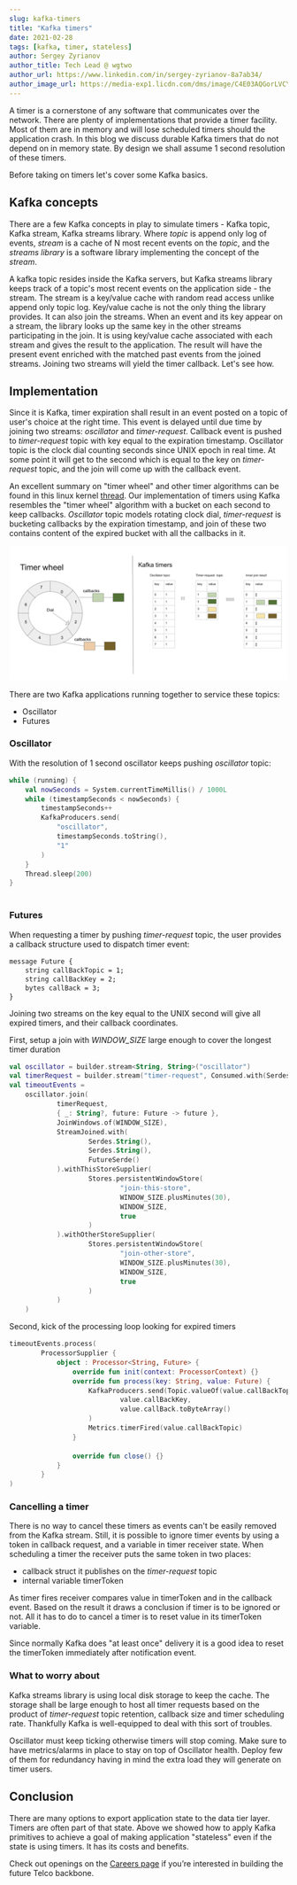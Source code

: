 ```yaml
---
slug: kafka-timers
title: "Kafka timers"
date: 2021-02-28
tags: [kafka, timer, stateless]
author: Sergey Zyrianov
author_title: Tech Lead @ wgtwo
author_url: https://www.linkedin.com/in/sergey-zyrianov-8a7ab34/
author_image_url: https://media-exp1.licdn.com/dms/image/C4E03AQGorLVCY4wycA/profile-displayphoto-shrink_400_400/0/1517717861631?e=1648684800&v=beta&t=AlFhQGwrDEEj2XpvCyK5RzuwGE8Fw1TkPCT66GOAIAI
---
```


A timer is a cornerstone of any software that communicates over the network. There are plenty of implementations
that provide a timer facility. Most of them are in memory and will lose scheduled timers should the application crash.
In this blog we discuss durable Kafka timers that do not depend on in memory state. By design
we shall assume 1 second resolution of these timers.

<!--truncate-->

Before taking on timers let's cover some Kafka basics.

## Kafka concepts
There are a few Kafka concepts in play to simulate timers - Kafka topic, Kafka stream, Kafka streams library.
Where *topic* is append only log of events, *stream* is a cache of N most recent events on the *topic*, 
and the *streams library* is a software library implementing the concept of the *stream*.

A kafka topic resides inside the Kafka servers, but Kafka streams library keeps track of a topic's most recent
events on the application side - the stream. The stream is a key/value cache with random read access unlike
append only topic log. Key/value cache is not the only thing the library provides. It can also join
the streams. When an event and its key appear on a stream, the library looks up the same key in the other streams participating in the join. 
It is using key/value cache associated with each stream and gives the result to the application. 
The result will have the present event enriched with the matched past events from the joined streams.
Joining two streams will yield the timer callback. Let's see how.

## Implementation 
Since it is Kafka, timer expiration shall result in an event posted on a topic of user's choice at the right time.
This event is delayed until due time by joining two streams: *oscillator* and *timer-request*. Callback 
event is pushed to *timer-request* topic with key equal to the expiration timestamp. Oscillator topic
is the clock dial counting seconds since UNIX epoch in real time. At some point it will get to the second
which is equal to the key on *timer-request* topic, and the join will come up with the callback event.

An excellent summary on "timer wheel" and other timer algorithms can be found in this linux kernel [thread](https://lwn.net/Articles/156329/).
Our implementation of timers using Kafka resembles the "timer wheel" algorithm with a bucket on each second to keep callbacks.
*Oscillator* topic models rotating clock dial, *timer-request* is bucketing callbacks by the expiration timestamp, and join of these two
contains content of the expired bucket with all the callbacks in it. 

![](/img/blog/kafka-timers/kt.png)

There are two Kafka applications running together to service these topics:
* Oscillator
* Futures

### Oscillator

With the resolution of 1 second oscillator keeps pushing *oscillator* topic:
```kotlin
while (running) {
    val nowSeconds = System.currentTimeMillis() / 1000L
    while (timestampSeconds < nowSeconds) {
        timestampSeconds++
        KafkaProducers.send(
            "oscillator",
            timestampSeconds.toString(),
            "1"
        )
    }
    Thread.sleep(200)
}
 
```

### Futures

When requesting a timer by pushing *timer-request* topic, the user provides a callback structure 
used to dispatch timer event:

```
message Future {
    string callBackTopic = 1;
    string callBackKey = 2;
    bytes callBack = 3;
}
```

Joining two streams on the key equal to the UNIX second will give all expired timers, and
their callback coordinates.

First, setup a join with *WINDOW_SIZE* large enough to cover the longest timer duration

```kotlin
val oscillator = builder.stream<String, String>("oscillator")
val timerRequest = builder.stream("timer-request", Consumed.with(Serdes.String(), FutureSerde()))
val timeoutEvents =
    oscillator.join(
            timerRequest,
            { _: String?, future: Future -> future },
            JoinWindows.of(WINDOW_SIZE),
            StreamJoined.with(
                    Serdes.String(),
                    Serdes.String(),
                    FutureSerde()
            ).withThisStoreSupplier(
                    Stores.persistentWindowStore(
                            "join-this-store",
                            WINDOW_SIZE.plusMinutes(30),
                            WINDOW_SIZE,
                            true
                    )
            ).withOtherStoreSupplier(
                    Stores.persistentWindowStore(
                            "join-other-store",
                            WINDOW_SIZE.plusMinutes(30),
                            WINDOW_SIZE,
                            true
                    )
            )
    )
```

Second, kick of the processing loop looking for expired timers

```kotlin
timeoutEvents.process(
        ProcessorSupplier {
            object : Processor<String, Future> {
                override fun init(context: ProcessorContext) {}
                override fun process(key: String, value: Future) {
                    KafkaProducers.send(Topic.valueOf(value.callBackTopic),
                            value.callBackKey,
                            value.callBack.toByteArray()
                    )
                    Metrics.timerFired(value.callBackTopic)
                }

                override fun close() {}
            }
        }
)

```
### Cancelling a timer
There is no way to cancel these timers as events can't be easily removed from the Kafka stream.
Still, it is possible to ignore timer events by using a token in callback request, and a variable 
in timer receiver state. When scheduling a timer the receiver puts the same token in two places:

* callback struct it publishes on the *timer-request* topic
* internal variable timerToken

As timer fires receiver compares value in timerToken and in the callback event. Based on the result it
draws a conclusion if timer is to be ignored or not. All it has to do to cancel a timer is to reset
value in its timerToken variable. 

Since normally Kafka does "at least once" delivery it is a good idea to reset the timerToken immediately 
after notification event.  

### What to worry about

Kafka streams library is using local disk storage to keep the cache. The storage shall be large enough to host
all timer requests based on the product of *timer-request* topic retention, callback size and timer scheduling rate.
Thankfully Kafka is well-equipped to deal with this sort of troubles.

Oscillator must keep ticking otherwise timers will stop coming. Make sure to have
metrics/alarms in place to stay on top of Oscillator health. Deploy few of them for redundancy having in 
mind the extra load they will generate on timer users.

## Conclusion

There are many options to export application state to the data tier layer. Timers are often part of that
state. Above we showed how to apply Kafka primitives to achieve a goal of making application "stateless" even
if the state is using timers. It has its costs and benefits. 

Check out openings on the [Careers page](https://wgtwo.com/career) if you’re interested in building the future Telco backbone.
 
